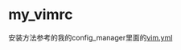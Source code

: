 my_vimrc
========

安装方法参考的我的config_manager里面的[vim.yml](https://github.com/hljyunxi/config_manager/blob/master/vim.yml)

